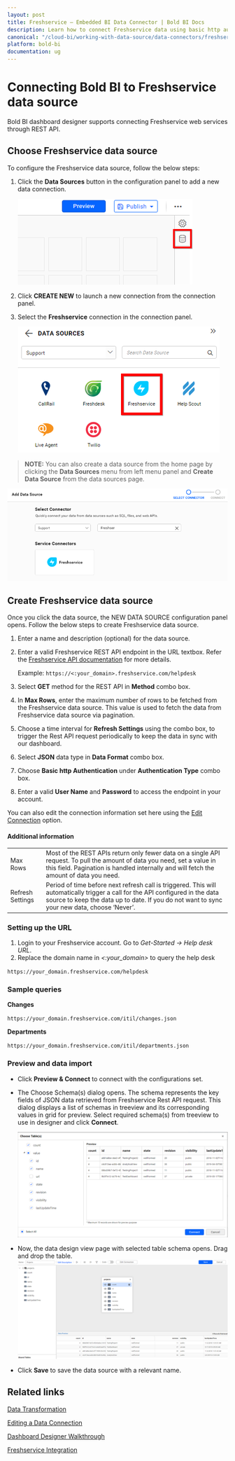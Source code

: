 ```yaml
---
layout: post
title: Freshservice – Embedded BI Data Connector | Bold BI Docs
description: Learn how to connect Freshservice data using basic http authentication through REST API endpoint with Bold BI Embedded.
canonical: "/cloud-bi/working-with-data-source/data-connectors/freshservice/"
platform: bold-bi
documentation: ug
---
```


# Connecting Bold BI to Freshservice data source
Bold BI dashboard designer supports connecting Freshservice web services through REST API.

## Choose Freshservice data source
To configure the Freshservice data source, follow the below steps:
1. Click the **Data Sources** button in the configuration panel to add a new data connection.

   ![Data source icon](/static/assets/embedded/working-with-datasource/data-connectors/images/common/DataSourcesIcon.png)

2. Click **CREATE NEW** to launch a new connection from the connection panel.
3. Select the **Freshservice** connection in the connection panel.

   ![Choose data source](/static/assets/embedded/working-with-datasource/data-connectors/images/freshservice/ChooseDS.png)

> **NOTE:**  You can also create a data source from the home page by clicking the **Data Sources** menu from left menu panel and **Create Data Source** from the data sources page.

   ![Choose data source from server](/static/assets/embedded/working-with-datasource/data-connectors/images/freshservice/ChooseDS_server.png)

## Create Freshservice data source
Once you click the data source, the NEW DATA SOURCE configuration panel opens. Follow the below steps to create Freshservice data source.
1. Enter a name and description (optional) for the data source.
2. Enter a valid Freshservice REST API endpoint in the URL textbox. Refer the [Freshservice API documentation](https://api.freshservice.com/) for more details.

    Example: `https://<:your_domain>.freshservice.com/helpdesk`

3. Select **GET** method for the REST API in **Method** combo box.
4. In **Max Rows**, enter the maximum number of rows to be fetched from the Freshservice data source. This value is used to fetch the data from Freshservice data source via pagination.
5. Choose a time interval for **Refresh Settings** using the combo box, to trigger the Rest API request periodically to keep the data in sync with our dashboard.
6. Select **JSON** data type in **Data Format** combo box.
7. Choose **Basic http Authentication** under **Authentication Type** combo box.
8. Enter a valid **User Name** and **Password** to access the endpoint in your account.

You can also edit the connection information set here using the [Edit Connection](/embedded-bi/working-with-data-source/editing-a-data-connection/) option.

#### Additional information
<table width="600">
<tr>
<td>
Max Rows
</td>
<td>
Most of the REST APIs return only fewer data on a single API request. To pull the amount of data you need, set a value in this field.  
Pagination is handled internally and will fetch the amount of data you need.
</td>
</tr>
<tr>
<td>
Refresh Settings
</td>
<td>
Period of time before next refresh call is triggered. This will automatically trigger a call for the API configured in the data source to keep the data up to date. If you do not want to sync your new data, choose ‘Never’.
</td>
</tr>
</table>

### Setting up the URL

1. Login to your Freshservice account. Go to *Get-Started -> Help desk URL*.
2. Replace the domain name in *<:your_domain>* to query the help desk

`https://your_domain.freshservice.com/helpdesk`

### Sample queries

**Changes**

`https://your_domain.freshservice.com/itil/changes.json`

**Departments**

`https://your_domain.freshservice.com/itil/departments.json`

### Preview and data import
* Click **Preview & Connect** to connect with the configurations set.
* The Choose Schema(s) dialog opens. The schema represents the key fields of JSON data retrieved from Freshservice Rest API request. This dialog displays a list of schemas in treeview and its corresponding values in grid for preview. Select required schema(s) from treeview to use in designer and click **Connect**.

   ![Preview](/static/assets/embedded/working-with-datasource/data-connectors/images/common/Preview.png)

* Now, the data design view page with selected table schema opens. Drag and drop the table.
   ![Query Editor](/static/assets/embedded/working-with-datasource/data-connectors/images/common/QueryEditor.png)

* Click **Save** to save the data source with a relevant name.

## Related links

[Data Transformation](/embedded-bi/working-with-data-source/transforming-data/joining-table/)

[Editing a Data Connection](/embedded-bi/working-with-data-source/editing-a-data-connection/)   

[Dashboard Designer Walkthrough](/embedded-bi/getting-started/quick-start/)

[Freshservice Integration](https://www.boldbi.com/integrations/freshservice?utm_source=syncfusion&utm_medium=documentation&utm_campaign=boldbifreshserviceintegration)